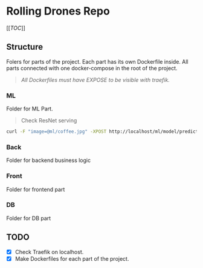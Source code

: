 # Rolling Drones Repo

[[_TOC_]]

## Structure

Folers for parts of the project. Each part has its own Dockerfile inside. All parts connected with one docker-compose in the root of the project.

> _All Dockerfiles must have EXPOSE <PORT> to be visible with traefik._

### ML

Folder for ML Part.

> Check ResNet serving

```bash
curl -F "image=@ml/coffee.jpg" -XPOST http://localhost/ml/model/predict
```

### Back

Folder for backend business logic

### Front

Folder for frontend part

### DB

Folder for DB part

## TODO

- [X] Check Traefik on localhost.
- [X] Make Dockerfiles for each part of the project.
